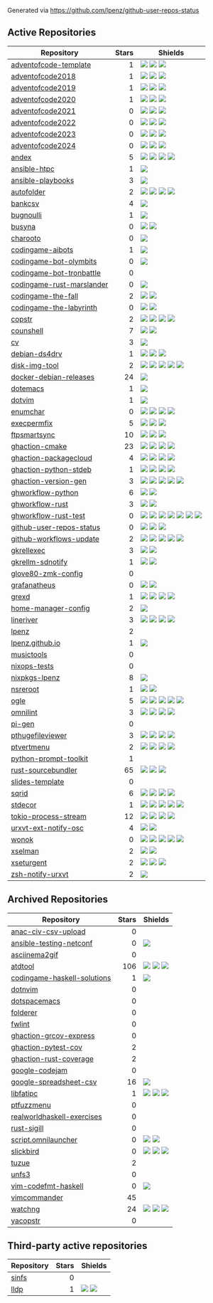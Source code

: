 
Generated via <https://github.com/lpenz/github-user-repos-status>

## Active Repositories

| Repository | Stars | Shields |
| -- | --: | -- |
| [adventofcode-template](https://github.com/lpenz/adventofcode-template) | 1 | ![](https://img.shields.io/badge/AoC%20%E2%AD%90-0-yellow) [![](https://github.com/lpenz/adventofcode-template/workflows/CI/badge.svg)](https://github.com/lpenz/adventofcode-template/actions) [![](https://coveralls.io/repos/github/lpenz/adventofcode-template/badge.svg?branch=main)](https://coveralls.io/github/lpenz/adventofcode-template?branch=main) |
| [adventofcode2018](https://github.com/lpenz/adventofcode2018) | 1 | ![](https://img.shields.io/badge/AoC%20%E2%AD%90-28-yellow) [![](https://github.com/lpenz/adventofcode2018/workflows/CI/badge.svg)](https://github.com/lpenz/adventofcode2018/actions) [![](https://coveralls.io/repos/github/lpenz/adventofcode2018/badge.svg?branch=main)](https://coveralls.io/github/lpenz/adventofcode2018?branch=main) |
| [adventofcode2019](https://github.com/lpenz/adventofcode2019) | 1 | ![](https://img.shields.io/badge/AoC%20%E2%AD%90-8-yellow) [![](https://github.com/lpenz/adventofcode2019/workflows/CI/badge.svg)](https://github.com/lpenz/adventofcode2019/actions) [![](https://coveralls.io/repos/github/lpenz/adventofcode2019/badge.svg?branch=main)](https://coveralls.io/github/lpenz/adventofcode2019?branch=main) |
| [adventofcode2020](https://github.com/lpenz/adventofcode2020) | 1 | ![](https://img.shields.io/badge/AoC%20%E2%AD%90-50-yellow) [![](https://github.com/lpenz/adventofcode2020/workflows/CI/badge.svg)](https://github.com/lpenz/adventofcode2020/actions) [![](https://coveralls.io/repos/github/lpenz/adventofcode2020/badge.svg?branch=main)](https://coveralls.io/github/lpenz/adventofcode2020?branch=main) |
| [adventofcode2021](https://github.com/lpenz/adventofcode2021) | 0 | ![](https://img.shields.io/badge/AoC%20%E2%AD%90-50-yellow) [![](https://github.com/lpenz/adventofcode2021/workflows/CI/badge.svg)](https://github.com/lpenz/adventofcode2021/actions) [![](https://coveralls.io/repos/github/lpenz/adventofcode2021/badge.svg?branch=main)](https://coveralls.io/github/lpenz/adventofcode2021?branch=main) |
| [adventofcode2022](https://github.com/lpenz/adventofcode2022) | 0 | ![](https://img.shields.io/badge/AoC%20%E2%AD%90-50-yellow) [![](https://github.com/lpenz/adventofcode2022/workflows/CI/badge.svg)](https://github.com/lpenz/adventofcode2022/actions) [![](https://coveralls.io/repos/github/lpenz/adventofcode2022/badge.svg?branch=main)](https://coveralls.io/github/lpenz/adventofcode2022?branch=main) |
| [adventofcode2023](https://github.com/lpenz/adventofcode2023) | 0 | ![](https://img.shields.io/badge/AoC%20%E2%AD%90-50-yellow) [![](https://github.com/lpenz/adventofcode2023/workflows/CI/badge.svg)](https://github.com/lpenz/adventofcode2023/actions) [![](https://coveralls.io/repos/github/lpenz/adventofcode2023/badge.svg?branch=main)](https://coveralls.io/github/lpenz/adventofcode2023?branch=main) |
| [adventofcode2024](https://github.com/lpenz/adventofcode2024) | 0 | ![](https://img.shields.io/badge/AoC%20%E2%AD%90-50-yellow) [![](https://github.com/lpenz/adventofcode-template/workflows/CI/badge.svg)](https://github.com/lpenz/adventofcode-template/actions) [![](https://coveralls.io/repos/github/lpenz/adventofcode-template/badge.svg?branch=main)](https://coveralls.io/github/lpenz/adventofcode-template?branch=main) |
| [andex](https://github.com/lpenz/andex) | 5 | [![](https://github.com/lpenz/andex/actions/workflows/ci.yml/badge.svg)](https://github.com/lpenz/andex/actions/workflows/ci.yml) [![](https://coveralls.io/repos/github/lpenz/andex/badge.svg?branch=main)](https://coveralls.io/github/lpenz/andex?branch=main) [![](https://img.shields.io/crates/v/andex)](https://crates.io/crates/andex) [![](https://docs.rs/andex/badge.svg)](https://docs.rs/andex) |
| [ansible-htpc](https://github.com/lpenz/ansible-htpc) | 1 | ![](https://github.com/lpenz/ansible-htpc/workflows/CI/badge.svg) |
| [ansible-playbooks](https://github.com/lpenz/ansible-playbooks) | 3 | [![](https://github.com/lpenz/ansible-playbooks/actions/workflows/ci.yml/badge.svg)](https://github.com/lpenz/ansible-playbooks/actions/workflows/ci.yml) |
| [autofolder](https://github.com/lpenz/autofolder) | 2 | [![](https://github.com/lpenz/autofolder/actions/workflows/ci.yml/badge.svg)](https://github.com/lpenz/autofolder/actions/workflows/ci.yml) [![](https://coveralls.io/repos/github/lpenz/autofolder/badge.svg?branch=main)](https://coveralls.io/github/lpenz/autofolder?branch=main) [![](https://img.shields.io/crates/v/autofolder)](https://crates.io/crates/autofolder) [![](https://docs.rs/autofolder/badge.svg)](https://docs.rs/autofolder) |
| [bankcsv](https://github.com/lpenz/bankcsv) | 4 | [![](https://github.com/lpenz/bankcsv/workflows/CI/badge.svg)](https://github.com/lpenz/bankcsv/actions) |
| [bugnoulli](https://github.com/lpenz/bugnoulli) | 1 | [![](https://github.com/lpenz/bugnoulli/actions/workflows/ci.yml/badge.svg)](https://github.com/lpenz/bugnoulli/actions/workflows/ci.yml) |
| [busyna](https://github.com/lpenz/busyna) | 0 | [![](https://travis-ci.org/lpenz/busyna.png?branch=master)](https://travis-ci.org/lpenz/busyna) [![](https://coveralls.io/repos/lpenz/busyna/badge.png?branch=master)](https://coveralls.io/r/lpenz/busyna?branch=master) |
| [charooto](https://github.com/lpenz/charooto) | 0 | [![](https://github.com/lpenz/charooto/actions/workflows/ci.yml/badge.svg)](https://github.com/lpenz/charooto/actions/workflows/ci.yml) |
| [codingame-aibots](https://github.com/lpenz/codingame-aibots) | 1 | [![](https://github.com/lpenz/codingame-aibots/workflows/CI/badge.svg)](https://github.com/lpenz/codingame-aibots/actions) |
| [codingame-bot-olymbits](https://github.com/lpenz/codingame-bot-olymbits) | 0 | [![](https://github.com/lpenz/codingame-bot-olymbits/workflows/CI/badge.svg)](https://github.com/lpenz/codingame-bot-olymbits/actions) |
| [codingame-bot-tronbattle](https://github.com/lpenz/codingame-bot-tronbattle) | 0 | |
| [codingame-rust-marslander](https://github.com/lpenz/codingame-rust-marslander) | 0 | [![](https://github.com/lpenz/codingame-rust-marslander/workflows/CI/badge.svg)](https://github.com/lpenz/codingame-rust-marslander/actions) |
| [codingame-the-fall](https://github.com/lpenz/codingame-the-fall) | 2 | [![](https://github.com/lpenz/codingame-the-fall/actions/workflows/ci.yml/badge.svg)](https://github.com/lpenz/codingame-the-fall/actions/workflows/ci.yml) [![](https://coveralls.io/repos/github/lpenz/codingame-the-fall/badge.svg?branch=main)](https://coveralls.io/github/lpenz/codingame-the-fall?branch=main) |
| [codingame-the-labyrinth](https://github.com/lpenz/codingame-the-labyrinth) | 0 | [![](https://github.com/lpenz/codingame-the-labyrinth/actions/workflows/ci.yml/badge.svg)](https://github.com/lpenz/codingame-the-labyrinth/actions/workflows/ci.yml) [![](https://coveralls.io/repos/github/lpenz/codingame-the-labyrinth/badge.svg?branch=main)](https://coveralls.io/github/lpenz/codingame-the-labyrinth?branch=main) |
| [copstr](https://github.com/lpenz/copstr) | 2 | [![](https://github.com/lpenz/copstr/actions/workflows/ci.yml/badge.svg)](https://github.com/lpenz/copstr/actions/workflows/ci.yml) [![](https://coveralls.io/repos/github/lpenz/copstr/badge.svg?branch=main)](https://coveralls.io/github/lpenz/copstr?branch=main) [![](https://img.shields.io/crates/v/copstr)](https://crates.io/crates/copstr) [![](https://docs.rs/copstr/badge.svg)](https://docs.rs/copstr) |
| [counshell](https://github.com/lpenz/counshell) | 7 | [![](https://github.com/lpenz/counshell/workflows/CI/badge.svg)](https://github.com/lpenz/counshell/actions) [![](https://coveralls.io/repos/github/lpenz/counshell/badge.svg?branch=main)](https://coveralls.io/github/lpenz/counshell?branch=main) |
| [cv](https://github.com/lpenz/cv) | 3 | [![](https://github.com/lpenz/cv/actions/workflows/ci.yml/badge.svg)](https://github.com/lpenz/cv/actions/workflows/ci.yml) |
| [debian-ds4drv](https://github.com/lpenz/debian-ds4drv) | 1 | [![](https://github.com/lpenz/debian-ds4drv/actions/workflows/ci.yml/badge.svg)](https://github.com/lpenz/debian-ds4drv/actions/workflows/ci.yml) [![](https://img.shields.io/badge/deb-packagecloud.io-844fec.svg)](https://packagecloud.io/app/lpenz/debian/search?q=ds4drv) [![](https://img.shields.io/badge/raspbian-packagecloud.io-844fec.svg)](https://packagecloud.io/app/lpenz/raspbian/search?q=ds4drv) |
| [disk-img-tool](https://github.com/lpenz/disk-img-tool) | 2 | [![](https://github.com/lpenz/disk-img-tool/actions/workflows/ci.yml/badge.svg)](https://github.com/lpenz/disk-img-tool/actions/workflows/ci.yml) [![](https://readthedocs.org/projects/disk-img-tool/badge/?version=latest)](https://disk-img-tool.readthedocs.io/en/latest/?badge=latest) [![](https://coveralls.io/repos/github/lpenz/disk-img-tool/badge.svg?branch=main)](https://coveralls.io/github/lpenz/disk-img-tool?branch=main) [![](https://img.shields.io/pypi/v/disk-img-tool)](https://pypi.org/project/disk-img-tool/) [![](https://img.shields.io/github/v/release/lpenz/disk-img-tool?logo=github)](https://github.com/lpenz/disk-img-tool/releases) |
| [docker-debian-releases](https://github.com/lpenz/docker-debian-releases) | 24 | [![](https://github.com/lpenz/docker-debian-releases/actions/workflows/ci.yml/badge.svg)](https://github.com/lpenz/docker-debian-releases/actions/workflows/ci.yml) |
| [dotemacs](https://github.com/lpenz/dotemacs) | 1 | [![](https://github.com/lpenz/dotemacs/actions/workflows/ci.yml/badge.svg)](https://github.com/lpenz/dotemacs/actions/workflows/ci.yml) |
| [dotvim](https://github.com/lpenz/dotvim) | 1 | [![](https://github.com/lpenz/dotvim/actions/workflows/ci.yml/badge.svg)](https://github.com/lpenz/dotvim/actions/workflows/ci.yml) |
| [enumchar](https://github.com/lpenz/enumchar) | 0 | [![](https://github.com/lpenz/enumchar/actions/workflows/ci.yml/badge.svg)](https://github.com/lpenz/enumchar/actions/workflows/ci.yml) [![](https://coveralls.io/repos/github/lpenz/enumchar/badge.svg?branch=main)](https://coveralls.io/github/lpenz/enumchar?branch=main) [![](https://deps.rs/repo/github/lpenz/enumchar/status.svg)](https://deps.rs/repo/github/lpenz/enumchar) [![](https://img.shields.io/crates/v/enumchar)](https://crates.io/crates/enumchar) |
| [execpermfix](https://github.com/lpenz/execpermfix) | 5 | [![](https://github.com/lpenz/execpermfix/actions/workflows/ci.yml/badge.svg)](https://github.com/lpenz/execpermfix/actions/workflows/ci.yml) [![](https://coveralls.io/repos/github/lpenz/execpermfix/badge.svg?branch=main)](https://coveralls.io/github/lpenz/execpermfix?branch=main) [![](https://img.shields.io/badge/deb-packagecloud.io-844fec.svg)](https://packagecloud.io/app/lpenz/debian/search?q=execpermfix) |
| [ftpsmartsync](https://github.com/lpenz/ftpsmartsync) | 10 | [![](https://github.com/lpenz/ftpsmartsync/actions/workflows/ci.yml/badge.svg)](https://github.com/lpenz/ftpsmartsync/actions/workflows/ci.yml) [![](https://coveralls.io/repos/github/lpenz/ftpsmartsync/badge.svg?branch=main)](https://coveralls.io/github/lpenz/ftpsmartsync?branch=main) [![](https://img.shields.io/badge/deb-packagecloud.io-844fec.svg)](https://packagecloud.io/app/lpenz/debian/search?q=ftpsmartsync) |
| [ghaction-cmake](https://github.com/lpenz/ghaction-cmake) | 23 | [![](https://img.shields.io/badge/marketplace-cmake--swiss--army--knife-blue?logo=github)](https://github.com/marketplace/actions/cmake-swiss-army-knife) [![](https://github.com/lpenz/ghaction-cmake/actions/workflows/ci.yml/badge.svg)](https://github.com/lpenz/ghaction-cmake/actions/workflows/ci.yml) [![](https://img.shields.io/github/v/release/lpenz/ghaction-cmake?include_prereleases&label=release&logo=github)](https://github.com/lpenz/ghaction-cmake/releases) [![](https://img.shields.io/docker/v/lpenz/ghaction-cmake?label=release&logo=docker&sort=semver)](https://hub.docker.com/repository/docker/lpenz/ghaction-cmake) |
| [ghaction-packagecloud](https://github.com/lpenz/ghaction-packagecloud) | 4 | [![](https://img.shields.io/badge/marketplace-deploy--to--packagecloud--io-blue?logo=github)](https://github.com/marketplace/actions/deploy-to-packagecloud-io) [![](https://github.com/lpenz/ghaction-packagecloud/actions/workflows/ci.yml/badge.svg)](https://github.com/lpenz/ghaction-packagecloud/actions/workflows/ci.yml) [![](https://img.shields.io/github/v/release/lpenz/ghaction-packagecloud?include_prereleases&label=release&logo=github)](https://github.com/lpenz/ghaction-packagecloud/releases) [![](https://img.shields.io/docker/v/lpenz/ghaction-packagecloud?label=release&logo=docker&sort=semver)](https://hub.docker.com/repository/docker/lpenz/ghaction-packagecloud) |
| [ghaction-python-stdeb](https://github.com/lpenz/ghaction-python-stdeb) | 1 | [![](https://img.shields.io/badge/marketplace-python--stdeb-black?logo=github)](https://github.com/marketplace/actions/python-stdeb) [![](https://github.com/lpenz/ghaction-python-stdeb/actions/workflows/ci.yml/badge.svg)](https://github.com/lpenz/ghaction-python-stdeb/actions/workflows/ci.yml) [![](https://img.shields.io/github/v/release/lpenz/ghaction-python-stdeb?include_prereleases&label=release&logo=github)](https://github.com/lpenz/ghaction-python-stdeb/releases) [![](https://img.shields.io/docker/v/lpenz/ghaction-python-stdeb?label=release&logo=docker&sort=semver)](https://hub.docker.com/repository/docker/lpenz/ghaction-python-stdeb) |
| [ghaction-version-gen](https://github.com/lpenz/ghaction-version-gen) | 3 | [![](https://img.shields.io/badge/marketplace-version--generator-blue?logo=github)](https://github.com/marketplace/actions/version-generator) [![](https://github.com/lpenz/ghaction-version-gen/actions/workflows/ci.yml/badge.svg)](https://github.com/lpenz/ghaction-version-gen/actions/workflows/ci.yml) [![](https://coveralls.io/repos/github/lpenz/ghaction-version-gen/badge.svg?branch=main)](https://coveralls.io/github/lpenz/ghaction-version-gen?branch=main) [![](https://img.shields.io/github/v/release/lpenz/ghaction-version-gen?include_prereleases&label=release&logo=github)](https://github.com/lpenz/ghaction-version-gen/releases) [![](https://img.shields.io/docker/v/lpenz/ghaction-version-gen?label=release&logo=docker&sort=semver)](https://hub.docker.com/repository/docker/lpenz/ghaction-version-gen) |
| [ghworkflow-python](https://github.com/lpenz/ghworkflow-python) | 6 | [![](https://github.com/lpenz/ghworkflow-python/actions/workflows/ci.yml/badge.svg)](https://github.com/lpenz/ghworkflow-python/actions/workflows/ci.yml) [![](https://img.shields.io/github/v/release/lpenz/ghworkflow-python?logo=github)](https://github.com/lpenz/ghworkflow-python/releases) |
| [ghworkflow-rust](https://github.com/lpenz/ghworkflow-rust) | 3 | [![](https://github.com/lpenz/ghworkflow-rust/actions/workflows/ci.yml/badge.svg)](https://github.com/lpenz/ghworkflow-rust/actions/workflows/ci.yml) [![](https://img.shields.io/github/v/release/lpenz/ghworkflow-rust?logo=github)](https://github.com/lpenz/ghworkflow-rust/releases) |
| [ghworkflow-rust-test](https://github.com/lpenz/ghworkflow-rust-test) | 0 | [![](https://github.com/lpenz/ghworkflow-rust-test/actions/workflows/ci.yml/badge.svg)](https://github.com/lpenz/ghworkflow-rust-test/actions/workflows/ci.yml) [![](https://coveralls.io/repos/github/lpenz/ghworkflow-rust-test/badge.svg?branch=main)](https://coveralls.io/github/lpenz/ghworkflow-rust-test?branch=main) [![](https://codecov.io/gh/lpenz/ghworkflow-rust-test/branch/main/graph/badge.svg?token=JNVLJQHD5K)](https://codecov.io/gh/lpenz/ghworkflow-rust-test) [![](https://deps.rs/repo/github/lpenz/ghworkflow-rust-test/status.svg)](https://deps.rs/repo/github/lpenz/ghworkflow-rust-test) [![](https://img.shields.io/github/v/release/lpenz/ghworkflow-rust-test)](https://github.com/lpenz/ghworkflow-rust-test/releases) [![](https://img.shields.io/crates/v/ghworkflow-rust-test)](https://crates.io/crates/ghworkflow-rust-test) [![](https://img.shields.io/badge/deb-packagecloud.io-844fec.svg)](https://packagecloud.io/app/lpenz/debian/search?q=ghworkflow-rust-test) |
| [github-user-repos-status](https://github.com/lpenz/github-user-repos-status) | 0 | [![](https://github.com/lpenz/github-user-repos-status/actions/workflows/ci.yml/badge.svg)](https://github.com/lpenz/github-user-repos-status/actions/workflows/ci.yml) [![](https://coveralls.io/repos/github/lpenz/github-user-repos-status/badge.svg?branch=main)](https://coveralls.io/github/lpenz/github-user-repos-status?branch=main) [![](https://deps.rs/repo/github/lpenz/github-user-repos-status/status.svg)](https://deps.rs/repo/github/lpenz/github-user-repos-status) |
| [github-workflows-update](https://github.com/lpenz/github-workflows-update) | 2 | [![](https://github.com/lpenz/github-workflows-update/actions/workflows/ci.yml/badge.svg)](https://github.com/lpenz/github-workflows-update/actions/workflows/ci.yml) [![](https://coveralls.io/repos/github/lpenz/github-workflows-update/badge.svg?branch=main)](https://coveralls.io/github/lpenz/github-workflows-update?branch=main) [![](https://img.shields.io/crates/v/github-workflows-update)](https://crates.io/crates/github-workflows-update) [![](https://img.shields.io/github/v/release/lpenz/github-workflows-update?include_prereleases&label=release&logo=github)](https://github.com/lpenz/github-workflows-update/releases) [![](https://img.shields.io/docker/v/lpenz/github-workflows-update?label=release&logo=docker&sort=semver)](https://hub.docker.com/repository/docker/lpenz/github-workflows-update) |
| [gkrellexec](https://github.com/lpenz/gkrellexec) | 3 | [![](https://github.com/lpenz/gkrellexec/actions/workflows/ci.yml/badge.svg)](https://github.com/lpenz/gkrellexec/actions/workflows/ci.yml) [![](https://img.shields.io/badge/deb-packagecloud.io-844fec.svg)](https://packagecloud.io/app/lpenz/debian/search?q=gkrellexec) |
| [gkrellm-sdnotify](https://github.com/lpenz/gkrellm-sdnotify) | 1 | [![](https://github.com/lpenz/gkrellm-sdnotify/actions/workflows/ci.yml/badge.svg)](https://github.com/lpenz/gkrellm-sdnotify/actions/workflows/ci.yml) [![](https://img.shields.io/badge/deb-packagecloud.io-844fec.svg)](https://packagecloud.io/app/lpenz/debian/search?q=gkrellm-sdnotify) |
| [glove80-zmk-config](https://github.com/lpenz/glove80-zmk-config) | 0 | |
| [grafanatheus](https://github.com/lpenz/grafanatheus) | 0 | [![](https://github.com/lpenz/grafanatheus/workflows/CI/badge.svg)](https://github.com/lpenz/grafanatheus/actions) [![](https://img.shields.io/docker/v/lpenz/grafanatheus?label=release&logo=docker&sort=semver)](https://hub.docker.com/repository/docker/lpenz/grafanatheus) |
| [grexd](https://github.com/lpenz/grexd) | 1 | [![](https://github.com/lpenz/grexd/actions/workflows/ci.yml/badge.svg)](https://github.com/lpenz/grexd/actions/workflows/ci.yml) [![](https://coveralls.io/repos/github/lpenz/grexd/badge.svg?branch=main)](https://coveralls.io/github/lpenz/grexd?branch=main) [![](https://img.shields.io/pypi/v/grexd)](https://pypi.org/project/grexd/) [![](https://img.shields.io/github/v/release/lpenz/grexd?logo=github)](https://github.com/lpenz/grexd/releases) |
| [home-manager-config](https://github.com/lpenz/home-manager-config) | 2 | [![](https://github.com/lpenz/nixpkgs-config/actions/workflows/ci.yml/badge.svg)](https://github.com/lpenz/nixpkgs-config/actions/workflows/ci.yml) |
| [lineriver](https://github.com/lpenz/lineriver) | 3 | [![](https://github.com/lpenz/lineriver/actions/workflows/ci.yml/badge.svg)](https://github.com/lpenz/lineriver/actions/workflows/ci.yml) [![](https://coveralls.io/repos/github/lpenz/lineriver/badge.svg?branch=main)](https://coveralls.io/github/lpenz/lineriver?branch=main) [![](https://img.shields.io/crates/v/lineriver)](https://crates.io/crates/lineriver) [![](https://docs.rs/lineriver/badge.svg)](https://docs.rs/lineriver) |
| [lpenz](https://github.com/lpenz/lpenz) | 2 | |
| [lpenz.github.io](https://github.com/lpenz/lpenz.github.io) | 1 | [![](https://github.com/lpenz/lpenz.github.io/workflows/CI/badge.svg?branch=publish)](https://github.com/lpenz/lpenz.github.io/actions/) |
| [musictools](https://github.com/lpenz/musictools) | 0 | |
| [nixops-tests](https://github.com/lpenz/nixops-tests) | 0 | |
| [nixpkgs-lpenz](https://github.com/lpenz/nixpkgs-lpenz) | 8 | [![](https://github.com/lpenz/nixpkgs-lpenz/workflows/CI/badge.svg)](https://github.com/lpenz/nixpkgs-lpenz/actions) |
| [nsreroot](https://github.com/lpenz/nsreroot) | 1 | [![](https://github.com/lpenz/nsreroot/actions/workflows/ci.yml/badge.svg)](https://github.com/lpenz/nsreroot/actions/workflows/ci.yml) [![](https://coveralls.io/repos/github/lpenz/nsreroot/badge.svg?branch=main)](https://coveralls.io/github/lpenz/nsreroot?branch=main) |
| [ogle](https://github.com/lpenz/ogle) | 5 | [![](https://github.com/lpenz/ogle/actions/workflows/ci.yml/badge.svg)](https://github.com/lpenz/ogle/actions/workflows/ci.yml) [![](https://coveralls.io/repos/github/lpenz/ogle/badge.svg?branch=main)](https://coveralls.io/github/lpenz/ogle?branch=main) [![](https://deps.rs/repo/github/lpenz/ogle/status.svg)](https://deps.rs/repo/github/lpenz/ogle) [![](https://img.shields.io/crates/v/ogle)](https://crates.io/crates/ogle) [![](https://img.shields.io/badge/deb-packagecloud.io-844fec.svg)](https://packagecloud.io/app/lpenz/debian/search?q=ogle) |
| [omnilint](https://github.com/lpenz/omnilint) | 3 | [![](https://img.shields.io/badge/marketplace-omnilint-blue?logo=crosshair)](https://github.com/marketplace/actions/ghaction-omnilint) [![](https://github.com/lpenz/omnilint/actions/workflows/ci.yml/badge.svg)](https://github.com/lpenz/omnilint/actions/workflows/ci.yml) [![](https://img.shields.io/github/v/release/lpenz/omnilint?include_prereleases&label=release&logo=github)](https://github.com/lpenz/omnilint/releases) [![](https://img.shields.io/docker/v/lpenz/omnilint?label=release&logo=docker&sort=semver)](https://hub.docker.com/repository/docker/lpenz/omnilint) |
| [pi-gen](https://github.com/lpenz/pi-gen) | 0 | |
| [pthugefileviewer](https://github.com/lpenz/pthugefileviewer) | 3 | [![](https://github.com/lpenz/pthugefileviewer/actions/workflows/ci.yml/badge.svg)](https://github.com/lpenz/pthugefileviewer/actions/workflows/ci.yml) [![](https://coveralls.io/repos/github/lpenz/pthugefileviewer/badge.svg?branch=main)](https://coveralls.io/github/lpenz/pthugefileviewer?branch=main) [![](https://img.shields.io/pypi/v/pthugefileviewer)](https://pypi.org/project/pthugefileviewer/) [![](https://img.shields.io/github/v/release/lpenz/pthugefileviewer?logo=github)](https://github.com/lpenz/pthugefileviewer/releases) |
| [ptvertmenu](https://github.com/lpenz/ptvertmenu) | 2 | [![](https://github.com/lpenz/ptvertmenu/actions/workflows/ci.yml/badge.svg)](https://github.com/lpenz/ptvertmenu/actions/workflows/ci.yml) [![](https://coveralls.io/repos/github/lpenz/ptvertmenu/badge.svg?branch=main)](https://coveralls.io/github/lpenz/ptvertmenu?branch=main) [![](https://img.shields.io/pypi/v/ptvertmenu)](https://pypi.org/project/ptvertmenu/) [![](https://img.shields.io/github/v/release/lpenz/disk-img-tool?logo=github)](https://github.com/lpenz/disk-img-tool/releases) |
| [python-prompt-toolkit](https://github.com/lpenz/python-prompt-toolkit) | 1 | |
| [rust-sourcebundler](https://github.com/lpenz/rust-sourcebundler) | 65 | [![](https://github.com/lpenz/rust-sourcebundler/actions/workflows/ci.yml/badge.svg)](https://github.com/lpenz/rust-sourcebundler/actions/workflows/ci.yml) [![](https://coveralls.io/repos/github/lpenz/rust-sourcebundler/badge.svg?branch=main)](https://coveralls.io/github/lpenz/rust-sourcebundler?branch=main) [![](https://img.shields.io/crates/v/rustsourcebundler.svg)](https://crates.io/crates/rustsourcebundler) |
| [slides-template](https://github.com/lpenz/slides-template) | 0 | |
| [sqrid](https://github.com/lpenz/sqrid) | 6 | [![](https://github.com/lpenz/sqrid/actions/workflows/ci.yml/badge.svg)](https://github.com/lpenz/sqrid/actions/workflows/ci.yml) [![](https://coveralls.io/repos/github/lpenz/sqrid/badge.svg?branch=main)](https://coveralls.io/github/lpenz/sqrid?branch=main) [![](https://img.shields.io/crates/v/sqrid)](https://crates.io/crates/sqrid) [![](https://docs.rs/sqrid/badge.svg)](https://docs.rs/sqrid) |
| [stdecor](https://github.com/lpenz/stdecor) | 1 | [![](https://github.com/lpenz/stdecor/actions/workflows/ci.yml/badge.svg)](https://github.com/lpenz/stdecor/actions/workflows/ci.yml) [![](https://coveralls.io/repos/github/lpenz/stdecor/badge.svg?branch=main)](https://coveralls.io/github/lpenz/stdecor?branch=main) [![](https://deps.rs/repo/github/lpenz/stdecor/status.svg)](https://deps.rs/repo/github/lpenz/stdecor) [![](https://img.shields.io/crates/v/stdecor)](https://crates.io/crates/stdecor) [![](https://img.shields.io/badge/deb-packagecloud.io-844fec.svg)](https://packagecloud.io/app/lpenz/debian/search?q=stdecor) |
| [tokio-process-stream](https://github.com/lpenz/tokio-process-stream) | 12 | [![](https://github.com/lpenz/tokio-process-stream/actions/workflows/ci.yml/badge.svg)](https://github.com/lpenz/tokio-process-stream/actions/workflows/ci.yml) [![](https://coveralls.io/repos/github/lpenz/tokio-process-stream/badge.svg?branch=main)](https://coveralls.io/github/lpenz/tokio-process-stream?branch=main) [![](https://img.shields.io/crates/v/tokio-process-stream)](https://crates.io/crates/tokio-process-stream) [![](https://docs.rs/tokio-process-stream/badge.svg)](https://docs.rs/tokio-process-stream) |
| [urxvt-ext-notify-osc](https://github.com/lpenz/urxvt-ext-notify-osc) | 4 | [![](https://github.com/lpenz/urxvt-ext-notify-osc/actions/workflows/ci.yml/badge.svg)](https://github.com/lpenz/urxvt-ext-notify-osc/actions/workflows/ci.yml) [![](https://img.shields.io/badge/deb-packagecloud.io-844fec.svg)](https://packagecloud.io/app/lpenz/debian/search?q=urxvt-ext-notify-osc) |
| [wonok](https://github.com/lpenz/wonok) | 0 | [![](https://github.com/lpenz/wonok/actions/workflows/ci.yml/badge.svg)](https://github.com/lpenz/wonok/actions/workflows/ci.yml) [![](https://coveralls.io/repos/github/lpenz/wonok/badge.svg?branch=main)](https://coveralls.io/github/lpenz/wonok?branch=main) [![](https://deps.rs/repo/github/lpenz/wonok/status.svg)](https://deps.rs/repo/github/lpenz/wonok) [![](https://img.shields.io/crates/v/wonok)](https://crates.io/crates/wonok) [![](https://img.shields.io/badge/deb-packagecloud.io-844fec.svg)](https://packagecloud.io/app/lpenz/debian/search?q=wonok) |
| [xselman](https://github.com/lpenz/xselman) | 2 | [![](https://github.com/lpenz/xselman/actions/workflows/ci.yml/badge.svg)](https://github.com/lpenz/xselman/actions/workflows/ci.yml) [![](https://img.shields.io/badge/deb-packagecloud.io-844fec.svg)](https://packagecloud.io/app/lpenz/debian/search?q=xselman) |
| [xseturgent](https://github.com/lpenz/xseturgent) | 2 | [![](https://github.com/lpenz/xseturgent/actions/workflows/ci.yml/badge.svg)](https://github.com/lpenz/xseturgent/actions/workflows/ci.yml) [![](https://coveralls.io/repos/github/lpenz/xseturgent/badge.svg?branch=main)](https://coveralls.io/github/lpenz/xseturgent?branch=main) [![](https://img.shields.io/badge/deb-packagecloud.io-844fec.svg)](https://packagecloud.io/app/lpenz/debian/search?q=xseturgent) |
| [zsh-notify-urxvt](https://github.com/lpenz/zsh-notify-urxvt) | 2 | [![](https://github.com/lpenz/zsh-notify-urxvt/actions/workflows/ci.yml/badge.svg)](https://github.com/lpenz/zsh-notify-urxvt/actions/workflows/ci.yml) |

## Archived Repositories

| Repository | Stars | Shields |
| -- | --: | -- |
| [anac-civ-csv-upload](https://github.com/lpenz/anac-civ-csv-upload) | 0 | |
| [ansible-testing-netconf](https://github.com/lpenz/ansible-testing-netconf) | 0 | [![](https://travis-ci.org/lpenz/ansible-testing-netconf.svg?branch=master)](https://travis-ci.org/lpenz/ansible-testing-netconf) |
| [asciinema2gif](https://github.com/lpenz/asciinema2gif) | 0 | |
| [atdtool](https://github.com/lpenz/atdtool) | 106 | [![](https://travis-ci.org/lpenz/atdtool.svg?branch=master)](https://travis-ci.org/lpenz/atdtool) [![](https://codecov.io/gh/lpenz/atdtool/branch/master/graph/badge.svg)](https://codecov.io/gh/lpenz/atdtool) [![](https://img.shields.io/pypi/v/atdtool.png)](https://pypi.python.org/pypi/atdtool) |
| [codingame-haskell-solutions](https://github.com/lpenz/codingame-haskell-solutions) | 1 | [![](https://travis-ci.org/lpenz/codingame-haskell-solutions.svg?branch=master)](https://travis-ci.org/lpenz/codingame-haskell-solutions) |
| [dotnvim](https://github.com/lpenz/dotnvim) | 0 | |
| [dotspacemacs](https://github.com/lpenz/dotspacemacs) | 0 | |
| [folderer](https://github.com/lpenz/folderer) | 0 | |
| [fwlint](https://github.com/lpenz/fwlint) | 0 | |
| [ghaction-grcov-express](https://github.com/lpenz/ghaction-grcov-express) | 0 | |
| [ghaction-pytest-cov](https://github.com/lpenz/ghaction-pytest-cov) | 2 | |
| [ghaction-rust-coverage](https://github.com/lpenz/ghaction-rust-coverage) | 2 | |
| [google-codejam](https://github.com/lpenz/google-codejam) | 0 | |
| [google-spreadsheet-csv](https://github.com/lpenz/google-spreadsheet-csv) | 16 | [![](https://travis-ci.org/lpenz/google-spreadsheet-csv.svg?branch=master)](https://travis-ci.org/lpenz/google-spreadsheet-csv) |
| [libfatipc](https://github.com/lpenz/libfatipc) | 1 | [![](https://github.com/lpenz/libfatipc/actions/workflows/ci.yml/badge.svg)](https://github.com/lpenz/libfatipc/actions/workflows/ci.yml) [![](https://coveralls.io/repos/github/lpenz/libfatipc/badge.svg?branch=main)](https://coveralls.io/github/lpenz/libfatipc?branch=main) [![](https://img.shields.io/badge/deb-packagecloud.io-844fec.svg)](https://packagecloud.io/app/lpenz/debian/search?q=libfatipc) |
| [ptfuzzmenu](https://github.com/lpenz/ptfuzzmenu) | 0 | |
| [realworldhaskell-exercises](https://github.com/lpenz/realworldhaskell-exercises) | 0 | |
| [rust-sigill](https://github.com/lpenz/rust-sigill) | 0 | |
| [script.omnilauncher](https://github.com/lpenz/script.omnilauncher) | 0 | [![](https://travis-ci.com/lpenz/script.omnilauncher.svg?branch=master)](https://travis-ci.com/lpenz/script.omnilauncher) [![](https://coveralls.io/repos/lpenz/script.omnilauncher/badge.svg)](https://coveralls.io/r/lpenz/script.omnilauncher) |
| [slickbird](https://github.com/lpenz/slickbird) | 0 | [![](https://travis-ci.org/lpenz/slickbird.svg?branch=master)](https://travis-ci.org/lpenz/slickbird) [![](https://coveralls.io/repos/lpenz/slickbird/badge.svg)](https://coveralls.io/r/lpenz/slickbird) [![](https://landscape.io/github/lpenz/slickbird/master/landscape.svg?style=flat)](https://landscape.io/github/lpenz/slickbird/master) |
| [tuzue](https://github.com/lpenz/tuzue) | 2 | |
| [unfs3](https://github.com/lpenz/unfs3) | 0 | |
| [vim-codefmt-haskell](https://github.com/lpenz/vim-codefmt-haskell) | 0 | [![](https://travis-ci.org/lpenz/vim-codefmt-haskell.png?branch=master)](https://travis-ci.org/lpenz/vim-codefmt-haskell) |
| [vimcommander](https://github.com/lpenz/vimcommander) | 45 | |
| [watchng](https://github.com/lpenz/watchng) | 24 | [![](https://github.com/lpenz/watchng/actions/workflows/ci.yml/badge.svg)](https://github.com/lpenz/watchng/actions/workflows/ci.yml) [![](https://coveralls.io/repos/github/lpenz/watchng/badge.svg?branch=main)](https://coveralls.io/github/lpenz/watchng?branch=main) [![](https://img.shields.io/badge/deb-packagecloud.io-844fec.svg)](https://packagecloud.io/app/lpenz/debian/search?q=watchng) |
| [yacopstr](https://github.com/lpenz/yacopstr) | 0 | |

## Third-party active repositories

| Repository | Stars | Shields |
| -- | --: | -- |
| [sinfs](https://github.com/gwatkins-arista/sinfs) | 0 | |
| [lldp](https://github.com/pjacak/lldp) | 1 | [![](https://github.com/pjacak/lldp/workflows/CI/badge.svg)](https://github.com/pjacak/lldp/actions) [![](https://codecov.io/gh/pjacak/lldp/branch/master/graph/badge.svg)](https://codecov.io/gh/pjacak/lldp) |

